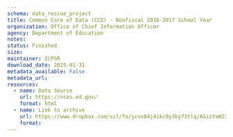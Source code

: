 ```yaml
---
schema: data_rescue_project 
title: Common Core of Data (CCD) - Nonfiscal 2016-2017 School Year
organization: Office of Chief Information Officer
agency: Department of Education
notes: 
status: Finished
size: 
maintainer: ICPSR
download_date: 2025-01-31
metadata_available: False
metadata_url: 
resources:
  - name: Data Source
    url: https://nces.ed.gov/
    format: html
  - name: Link to archive
    url: https://www.dropbox.com/scl/fo/ycvx84j4ikc9y3ky73tlq/AGizYaW2zwuia9gfE0BhnUY?rlkey=mazkhspk8pvbvov4psun8s8of&dl=0
    format: 
---
```

